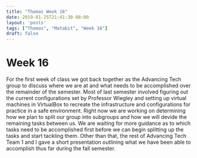 ```yaml
---
title: "Thomas Week 16"
date: 2019-01-25T21:41:30-08:00
layout: 'posts'
tags: ["Thomas", "Matabit", "Week 16"]
draft: false
---
```


# Week 16
For the first week of class we got back together as the Advancing Tech group to discuss where we are at and what needs to be accomplished over the remainder of the semester. Most of last semester involved figuring out the current configurations set by Professor Wiegley and setting up virtual machines in VirtualBox to recreate the infrastructure and configurations for practice in a safe environment. Right now we are working on determining how we plan to split our group into subgroups and how we will devide the remaining tasks between us. We are waiting for more guidance as to which tasks need to be accomplished first before we can begin splitting up the tasks and start tackling them. Other than that, the rest of Advancing Tech Team 1 and I gave a short presentation outlining what we have been able to accomplish thus far during the fall semester.